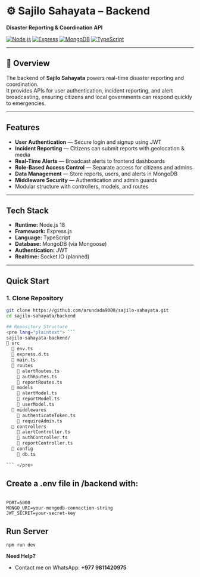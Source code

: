 # ⚙️ Sajilo Sahayata – Backend

**Disaster Reporting & Coordination API**

[![Node.js](https://img.shields.io/badge/Node.js-18-green)](https://nodejs.org/)
[![Express](https://img.shields.io/badge/Express-Framework-lightgrey)](https://expressjs.com/)
[![MongoDB](https://img.shields.io/badge/MongoDB-Database-green)](https://www.mongodb.com/)
[![TypeScript](https://img.shields.io/badge/TypeScript-5-blue)](https://www.typescriptlang.org/)

---

## 📖 Overview

The backend of **Sajilo Sahayata** powers real-time disaster reporting and coordination.  
It provides APIs for user authentication, incident reporting, and alert broadcasting, ensuring citizens and local governments can respond quickly to emergencies.

---

## Features

- **User Authentication** — Secure login and signup using JWT
- **Incident Reporting** — Citizens can submit reports with geolocation & media
- **Real-Time Alerts** — Broadcast alerts to frontend dashboards
- **Role-Based Access Control** — Separate access for citizens and admins
- **Data Management** — Store reports, users, and alerts in MongoDB
- **Middleware Security** — Authentication and admin guards
- Modular structure with controllers, models, and routes

---

## Tech Stack

- **Runtime:** Node.js 18
- **Framework:** Express.js
- **Language:** TypeScript
- **Database:** MongoDB (via Mongoose)
- **Authentication:** JWT
- **Realtime:** Socket.IO (planned)

---

## Quick Start

### 1. Clone Repository

````bash
git clone https://github.com/arundada9000/sajilo-sahayata.git
cd sajilo-sahayata/backend

## Repository Structure
<pre lang="plaintext"> ```
sajilo-sahayata-backend/
📁 src
  📄 env.ts
  📄 express.d.ts
  📄 main.ts
  📁 routes
    📄 alertRoutes.ts
    📄 authRoutes.ts
    📄 reportRoutes.ts
  📁 models
    📄 alertModel.ts
    📄 reportModel.ts
    📄 userModel.ts
  📁 middlewares
    📄 authenticateToken.ts
    📄 requireAdmin.ts
  📁 controllers
    📄 alertController.ts
    📄 authController.ts
    📄 reportController.ts
  📁 config
    📄 db.ts

``` </pre>
````

## Create a .env file in /backend with:

```

PORT=5000
MONGO_URI=your-mongodb-connection-string
JWT_SECRET=your-secret-key

```

## Run Server

```
npm run dev

```

**Need Help?**

- Contact me on WhatsApp: **+977 9811420975**